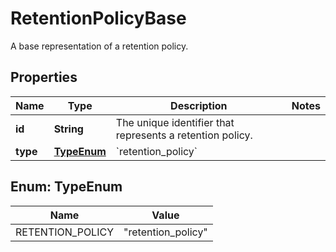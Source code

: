 

# RetentionPolicyBase

A base representation of a retention policy.

## Properties

| Name | Type | Description | Notes |
|------------ | ------------- | ------------- | -------------|
|**id** | **String** | The unique identifier that represents a retention policy. |  |
|**type** | [**TypeEnum**](#TypeEnum) | &#x60;retention_policy&#x60; |  |



## Enum: TypeEnum

| Name | Value |
|---- | -----|
| RETENTION_POLICY | &quot;retention_policy&quot; |



